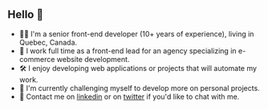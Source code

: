 ## Hello 👋

- 👩‍💻 I'm a senior front-end developer (10+ years of experience), living in Quebec, Canada.
- 🏢 I work full time as a front-end lead for an agency specializing in e-commerce website development.
- 🛠 I enjoy developing web applications or projects that will automate my work.
- 📆 I'm currently challenging myself to develop more on personal projects.
- 💬 Contact me on [linkedin] or on [twitter] if you'd like to chat with me.

[linkedin]: https://www.linkedin.com/in/essomia
[twitter]: https://twitter.com/essomia
